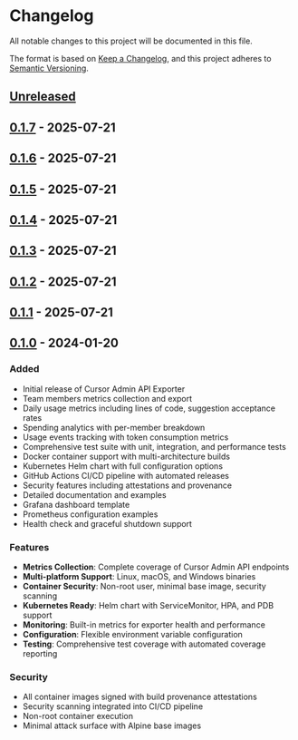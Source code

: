 # Changelog

All notable changes to this project will be documented in this file.

The format is based on [Keep a Changelog](https://keepachangelog.com/en/1.0.0/),
and this project adheres to [Semantic Versioning](https://semver.org/spec/v2.0.0.html).

## [Unreleased]

## [0.1.7] - 2025-07-21

## [0.1.6] - 2025-07-21

## [0.1.5] - 2025-07-21

## [0.1.4] - 2025-07-21

## [0.1.3] - 2025-07-21

## [0.1.2] - 2025-07-21

## [0.1.1] - 2025-07-21

## [0.1.0] - 2024-01-20

### Added
- Initial release of Cursor Admin API Exporter
- Team members metrics collection and export
- Daily usage metrics including lines of code, suggestion acceptance rates
- Spending analytics with per-member breakdown
- Usage events tracking with token consumption metrics
- Comprehensive test suite with unit, integration, and performance tests
- Docker container support with multi-architecture builds
- Kubernetes Helm chart with full configuration options
- GitHub Actions CI/CD pipeline with automated releases
- Security features including attestations and provenance
- Detailed documentation and examples
- Grafana dashboard template
- Prometheus configuration examples
- Health check and graceful shutdown support

### Features
- **Metrics Collection**: Complete coverage of Cursor Admin API endpoints
- **Multi-platform Support**: Linux, macOS, and Windows binaries
- **Container Security**: Non-root user, minimal base image, security scanning
- **Kubernetes Ready**: Helm chart with ServiceMonitor, HPA, and PDB support
- **Monitoring**: Built-in metrics for exporter health and performance
- **Configuration**: Flexible environment variable configuration
- **Testing**: Comprehensive test coverage with automated coverage reporting

### Security
- All container images signed with build provenance attestations
- Security scanning integrated into CI/CD pipeline
- Non-root container execution
- Minimal attack surface with Alpine base images

[0.1.1]: https://github.com/matanbaruch/cursor-admin-api-exporter/compare/v0.1.0...v0.1.1
[0.1.2]: https://github.com/matanbaruch/cursor-admin-api-exporter/compare/v0.1.1...v0.1.2
[0.1.3]: https://github.com/matanbaruch/cursor-admin-api-exporter/compare/v0.1.2...v0.1.3
[0.1.4]: https://github.com/matanbaruch/cursor-admin-api-exporter/compare/v0.1.3...v0.1.4
[0.1.5]: https://github.com/matanbaruch/cursor-admin-api-exporter/compare/v0.1.4...v0.1.5
[0.1.6]: https://github.com/matanbaruch/cursor-admin-api-exporter/compare/v0.1.5...v0.1.6
[0.1.7]: https://github.com/matanbaruch/cursor-admin-api-exporter/compare/v0.1.6...v0.1.7
[Unreleased]: https://github.com/matanbaruch/cursor-admin-api-exporter/compare/v0.1.7...HEAD
[0.1.0]: https://github.com/matanbaruch/cursor-admin-api-exporter/releases/tag/v0.1.0